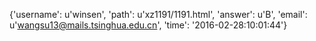 {'username': u'winsen', 'path': u'xz1191/1191.html', 'answer': u'B', 'email': u'wangsu13@mails.tsinghua.edu.cn', 'time': '2016-02-28:10:01:44'}